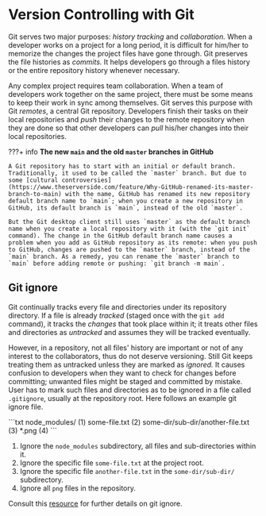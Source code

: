 # Version Controlling with Git

Git serves two major purposes: _history tracking_ and _collaboration._ When a developer works on a project for a long period, it is difficult for him/her to memorize the changes the project files have gone through. Git preserves the file histories as _commits._ It helps developers go through a files history or the entire repository history whenever necessary.

Any complex project requires team collaboration. When a team of developers work together on the same project, there must be some means to keep their work in sync among themselves. Git serves this purpose with Git _remotes_, a central Git repository. Developers finish their tasks on their local repositories and _push_ their changes to the remote repository when they are done so that other developers can _pull_ his/her changes into their local repositories.

???+ info
    **The new `main` and the old `master` branches in GitHub**

    A Git repository has to start with an initial or default branch. Traditionally, it used to be called the `master` branch. But due to some [cultural controversies](https://www.theserverside.com/feature/Why-GitHub-renamed-its-master-branch-to-main) with the name, GitHub has renamed its new repository default branch name to `main`; when you create a new repository in GitHub, its default branch is `main`, instead of the old `master`.

    But the Git desktop client still uses `master` as the default branch name when you create a local repository with it (with the `git init` command). The change in the GitHub default branch name causes a problem when you add as GitHub repository as its remote: when you push to GitHub, changes are pushed to the `master` branch, instead of the `main` branch. As a remedy, you can rename the `master` branch to `main` before adding remote or pushing: `git branch -m main`.

## Git ignore

Git continually tracks every file and directories under its repository directory. If a file is already _tracked_ (staged once with the `git add` command), it tracks the _changes_ that took place within it; it treats other files and directories as _untracked_ and assumes they will be tracked eventually.

However, in a repository, not all files' history are important or not of any interest to the collaborators, thus do not deserve versioning. Still Git keeps treating them as untracked unless they are marked as _ignored._ It causes confusion to developers when they want to check for changes before committing; unwanted files might be staged and committed by mistake. User has to mark such files and directories as to be ignored in a file called `.gitignore`, usually at the repository root. Here follows an example git ignore file.

<div class="annotate" markdown>
```txt
node_modules/ (1)
some-file.txt (2)
some-dir/sub-dir/another-file.txt (3)
*.png (4)
```
</div>

1. Ignore the `node_modules` subdirectory, all files and sub-directories within it.
2. Ignore the specific file `some-file.txt` at the project root.
3. Ignore the specific file `another-file.txt` in the `some-dir/sub-dir/` subdirectory.
4. Ignore all `png` files in the repository.

Consult this [resource](https://www.atlassian.com/git/tutorials/saving-changes/gitignore) for further details on git ignore.

